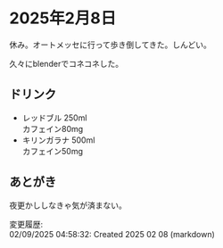 # 2025年2月8日

休み。オートメッセに行って歩き倒してきた。しんどい。

久々にblenderでコネコネした。

## ドリンク

- レッドブル 250ml  
カフェイン80mg
- キリンガラナ 500ml  
カフェイン50mg

## あとがき

夜更かししなきゃ気が済まない。

変更履歴:  
02/09/2025 04:58:32: Created 2025 02 08 (markdown)  
